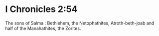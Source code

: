 # I Chronicles 2:54

The sons of Salma : Bethlehem, the Netophathites, Atroth-beth-joab and half of the Manahathites, the Zorites.
